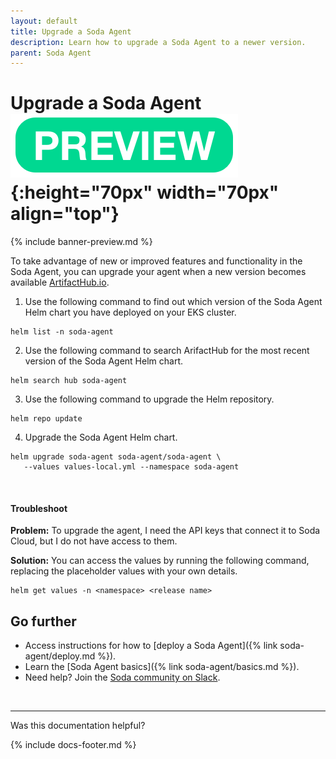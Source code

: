 ```yaml
---
layout: default
title: Upgrade a Soda Agent
description: Learn how to upgrade a Soda Agent to a newer version.
parent: Soda Agent
---
```


# Upgrade a Soda Agent ![preview](/assets/images/preview.png){:height="70px" width="70px" align="top"}

{% include banner-preview.md %}

To take advantage of new or improved features and functionality in the Soda Agent, you can upgrade your agent when a new version becomes available <a href="https://artifacthub.io/packages/helm/soda-agent/soda-agent" target="_blank">ArtifactHub.io</a>.

1. Use the following command to find out which version of the Soda Agent Helm chart you have deployed on your EKS cluster.
```shell
helm list -n soda-agent
```
2. Use the following command to search ArifactHub for the most recent version of the Soda Agent Helm chart.
```shell
helm search hub soda-agent
```
3. Use the following command to upgrade the Helm repository.
```shell
helm repo update
```
4. Upgrade the Soda Agent Helm chart.
```shell
helm upgrade soda-agent soda-agent/soda-agent \
   --values values-local.yml --namespace soda-agent
```

<br />

#### Troubleshoot

**Problem:** To upgrade the agent, I need the API keys that connect it to Soda Cloud, but I do not have access to them.

**Solution:** You can access the values by running the following command, replacing the placeholder values with your own details.

```shell
helm get values -n <namespace> <release name>
```


## Go further

* Access instructions for how to [deploy a Soda Agent]({% link soda-agent/deploy.md %}).
* Learn the [Soda Agent basics]({% link soda-agent/basics.md %}).
* Need help? Join the <a href="https://community.soda.io/slack" target="_blank"> Soda community on Slack</a>.
<br />

---

Was this documentation helpful?

<!-- LikeBtn.com BEGIN -->
<span class="likebtn-wrapper" data-theme="tick" data-i18n_like="Yes" data-ef_voting="grow" data-show_dislike_label="true" data-counter_zero_show="true" data-i18n_dislike="No"></span>
<script>(function(d,e,s){if(d.getElementById("likebtn_wjs"))return;a=d.createElement(e);m=d.getElementsByTagName(e)[0];a.async=1;a.id="likebtn_wjs";a.src=s;m.parentNode.insertBefore(a, m)})(document,"script","//w.likebtn.com/js/w/widget.js");</script>
<!-- LikeBtn.com END -->

{% include docs-footer.md %}